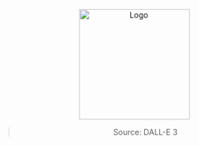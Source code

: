<div align="center">
<a href="https://github.com/NicoFilips/AzureAppService.NicoFilips.de/">
  <img src="https://user-images.githubusercontent.com/35654361/290832997-2cc4e786-2b13-4be8-a0c9-3048bf7d59bc.png" alt="Logo" width="200" height="200">
</a>

<blockquote>
  <p>Source: DALL-E 3</p>
</blockquote>
